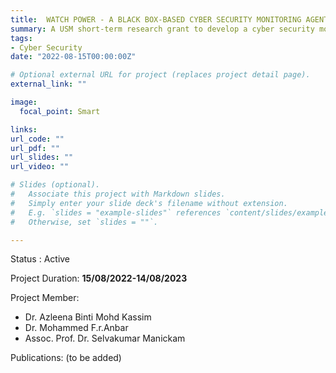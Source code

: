 ```yaml
---
title:  WATCH POWER - A BLACK BOX-BASED CYBER SECURITY MONITORING AGENT DEVICE.
summary: A USM short-term research grant to develop a cyber security monitoring agent device. 
tags:
- Cyber Security
date: "2022-08-15T00:00:00Z"

# Optional external URL for project (replaces project detail page).
external_link: ""

image:
  focal_point: Smart

links:
url_code: ""
url_pdf: ""
url_slides: ""
url_video: ""

# Slides (optional).
#   Associate this project with Markdown slides.
#   Simply enter your slide deck's filename without extension.
#   E.g. `slides = "example-slides"` references `content/slides/example-slides.md`.
#   Otherwise, set `slides = ""`.

---
```


Status : Active

Project Duration: **15/08/2022-14/08/2023**
   
Project Member:
- Dr. Azleena Binti Mohd Kassim
- Dr. Mohammed F.r.Anbar
- Assoc. Prof. Dr. Selvakumar Manickam

Publications:
(to be added)